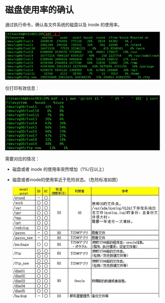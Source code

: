 # 磁盘使用率的确认

通过执行命令，确认各文件系统的磁盘以及 inode 的使用率。

![](static/1.jpg)

仅打印有效信息：

![](static/2.jpg)

需要对应的情况：

- 磁盘或者 inode 的使用率突然增加（1%/日以上）
- 磁盘或者inode的使用率近于危险状态。（危险标准如图）

	![](static/3.jpg)